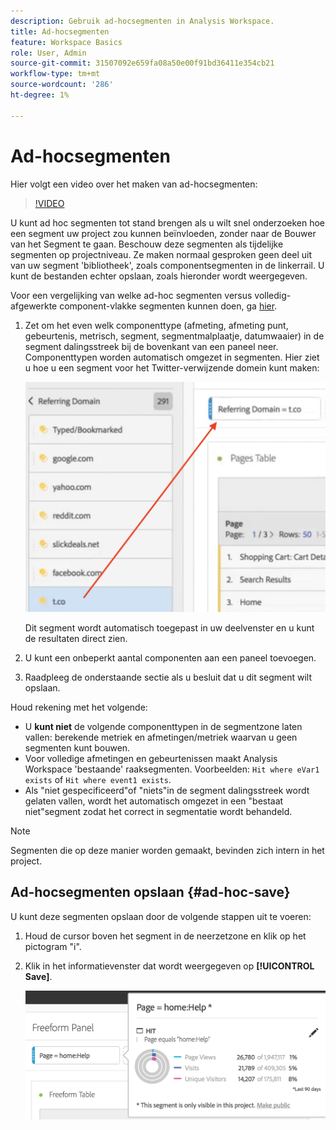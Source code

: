 ```yaml
---
description: Gebruik ad-hocsegmenten in Analysis Workspace.
title: Ad-hocsegmenten
feature: Workspace Basics
role: User, Admin
source-git-commit: 31507092e659fa08a50e00f91bd36411e354cb21
workflow-type: tm+mt
source-wordcount: '286'
ht-degree: 1%

---
```



# Ad-hocsegmenten

Hier volgt een video over het maken van ad-hocsegmenten:

>[!VIDEO](https://video.tv.adobe.com/v/23978/?quality=12)

U kunt ad hoc segmenten tot stand brengen als u wilt snel onderzoeken hoe een segment uw project zou kunnen beïnvloeden, zonder naar de Bouwer van het Segment te gaan. Beschouw deze segmenten als tijdelijke segmenten op projectniveau. Ze maken normaal gesproken geen deel uit van uw segment &#39;bibliotheek&#39;, zoals componentsegmenten in de linkerrail. U kunt de bestanden echter opslaan, zoals hieronder wordt weergegeven.

Voor een vergelijking van welke ad-hoc segmenten versus volledig-afgewerkte component-vlakke segmenten kunnen doen, ga [hier](/help/analyze/analysis-workspace/components/segments/t-freeform-project-segment.md).

1. Zet om het even welk componenttype (afmeting, afmeting punt, gebeurtenis, metrisch, segment, segmentmalplaatje, datumwaaier) in de segment dalingsstreek bij de bovenkant van een paneel neer. Componenttypen worden automatisch omgezet in segmenten.
Hier ziet u hoe u een segment voor het Twitter-verwijzende domein kunt maken:

   ![](assets/ad-hoc1.png)

   Dit segment wordt automatisch toegepast in uw deelvenster en u kunt de resultaten direct zien.

1. U kunt een onbeperkt aantal componenten aan een paneel toevoegen.
1. Raadpleeg de onderstaande sectie als u besluit dat u dit segment wilt opslaan.

Houd rekening met het volgende:

* U **kunt niet** de volgende componenttypen in de segmentzone laten vallen: berekende metriek en afmetingen/metriek waarvan u geen segmenten kunt bouwen.
* Voor volledige afmetingen en gebeurtenissen maakt Analysis Workspace &#39;bestaande&#39; raaksegmenten. Voorbeelden: `Hit where eVar1 exists` of `Hit where event1 exists`.
* Als &quot;niet gespecificeerd&quot;of &quot;niets&quot;in de segment dalingsstreek wordt gelaten vallen, wordt het automatisch omgezet in een &quot;bestaat niet&quot;segment zodat het correct in segmentatie wordt behandeld.

>[!NOTE]
>
>Segmenten die op deze manier worden gemaakt, bevinden zich intern in het project.

## Ad-hocsegmenten opslaan {#ad-hoc-save}

U kunt deze segmenten opslaan door de volgende stappen uit te voeren:

1. Houd de cursor boven het segment in de neerzetzone en klik op het pictogram &quot;i&quot;.
1. Klik in het informatievenster dat wordt weergegeven op **[!UICONTROL Save]**.

   ![](assets/segment-info.png)

